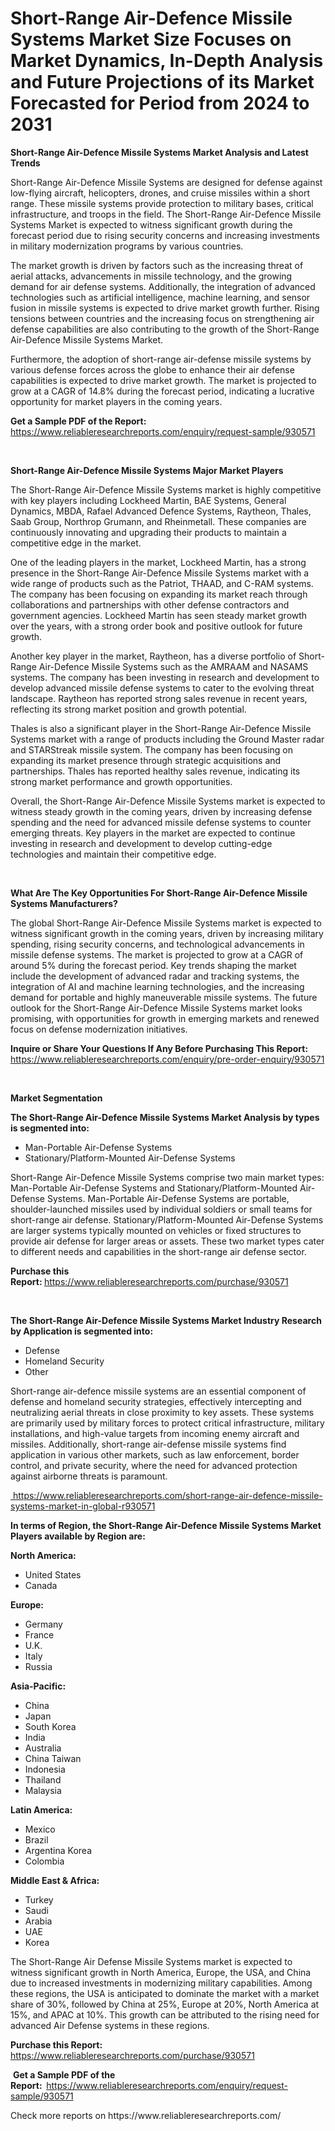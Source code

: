 <p><h1>Short-Range Air-Defence Missile Systems Market Size Focuses on Market Dynamics, In-Depth Analysis and Future Projections of its Market Forecasted for Period from 2024 to 2031</h1></p><p><strong>Short-Range Air-Defence Missile Systems Market Analysis and Latest Trends</strong></p>
<p><p>Short-Range Air-Defence Missile Systems are designed for defense against low-flying aircraft, helicopters, drones, and cruise missiles within a short range. These missile systems provide protection to military bases, critical infrastructure, and troops in the field. The Short-Range Air-Defence Missile Systems Market is expected to witness significant growth during the forecast period due to rising security concerns and increasing investments in military modernization programs by various countries.</p><p>The market growth is driven by factors such as the increasing threat of aerial attacks, advancements in missile technology, and the growing demand for air defense systems. Additionally, the integration of advanced technologies such as artificial intelligence, machine learning, and sensor fusion in missile systems is expected to drive market growth further. Rising tensions between countries and the increasing focus on strengthening air defense capabilities are also contributing to the growth of the Short-Range Air-Defence Missile Systems Market.</p><p>Furthermore, the adoption of short-range air-defense missile systems by various defense forces across the globe to enhance their air defense capabilities is expected to drive market growth. The market is projected to grow at a CAGR of 14.8% during the forecast period, indicating a lucrative opportunity for market players in the coming years.</p></p>
<p><strong>Get a Sample PDF of the Report:&nbsp;</strong> <a href="https://www.reliableresearchreports.com/enquiry/request-sample/930571">https://www.reliableresearchreports.com/enquiry/request-sample/930571</a></p>
<p>&nbsp;</p>
<p><strong>Short-Range Air-Defence Missile Systems Major Market Players</strong></p>
<p><p>The Short-Range Air-Defence Missile Systems market is highly competitive with key players including Lockheed Martin, BAE Systems, General Dynamics, MBDA, Rafael Advanced Defence Systems, Raytheon, Thales, Saab Group, Northrop Grumann, and Rheinmetall. These companies are continuously innovating and upgrading their products to maintain a competitive edge in the market.</p><p>One of the leading players in the market, Lockheed Martin, has a strong presence in the Short-Range Air-Defence Missile Systems market with a wide range of products such as the Patriot, THAAD, and C-RAM systems. The company has been focusing on expanding its market reach through collaborations and partnerships with other defense contractors and government agencies. Lockheed Martin has seen steady market growth over the years, with a strong order book and positive outlook for future growth.</p><p>Another key player in the market, Raytheon, has a diverse portfolio of Short-Range Air-Defence Missile Systems such as the AMRAAM and NASAMS systems. The company has been investing in research and development to develop advanced missile defense systems to cater to the evolving threat landscape. Raytheon has reported strong sales revenue in recent years, reflecting its strong market position and growth potential.</p><p>Thales is also a significant player in the Short-Range Air-Defence Missile Systems market with a range of products including the Ground Master radar and STARStreak missile system. The company has been focusing on expanding its market presence through strategic acquisitions and partnerships. Thales has reported healthy sales revenue, indicating its strong market performance and growth opportunities.</p><p>Overall, the Short-Range Air-Defence Missile Systems market is expected to witness steady growth in the coming years, driven by increasing defense spending and the need for advanced missile defense systems to counter emerging threats. Key players in the market are expected to continue investing in research and development to develop cutting-edge technologies and maintain their competitive edge.</p></p>
<p>&nbsp;</p>
<p><strong>What Are The Key Opportunities For Short-Range Air-Defence Missile Systems Manufacturers?</strong></p>
<p><p>The global Short-Range Air-Defence Missile Systems market is expected to witness significant growth in the coming years, driven by increasing military spending, rising security concerns, and technological advancements in missile defense systems. The market is projected to grow at a CAGR of around 5% during the forecast period. Key trends shaping the market include the development of advanced radar and tracking systems, the integration of AI and machine learning technologies, and the increasing demand for portable and highly maneuverable missile systems. The future outlook for the Short-Range Air-Defence Missile Systems market looks promising, with opportunities for growth in emerging markets and renewed focus on defense modernization initiatives.</p></p>
<p><strong>Inquire or Share Your Questions If Any Before Purchasing This Report:</strong> <a href="https://www.reliableresearchreports.com/enquiry/pre-order-enquiry/930571">https://www.reliableresearchreports.com/enquiry/pre-order-enquiry/930571</a></p>
<p>&nbsp;</p>
<p><strong>Market Segmentation</strong></p>
<p><strong>The Short-Range Air-Defence Missile Systems Market Analysis by types is segmented into:</strong></p>
<p><ul><li>Man-Portable Air-Defense Systems</li><li>Stationary/Platform-Mounted Air-Defense Systems</li></ul></p>
<p><p>Short-Range Air-Defence Missile Systems comprise two main market types: Man-Portable Air-Defense Systems and Stationary/Platform-Mounted Air-Defense Systems. Man-Portable Air-Defense Systems are portable, shoulder-launched missiles used by individual soldiers or small teams for short-range air defense. Stationary/Platform-Mounted Air-Defense Systems are larger systems typically mounted on vehicles or fixed structures to provide air defense for larger areas or assets. These two market types cater to different needs and capabilities in the short-range air defense sector.</p></p>
<p><strong>Purchase this Report:&nbsp;</strong><a href="https://www.reliableresearchreports.com/purchase/930571">https://www.reliableresearchreports.com/purchase/930571</a></p>
<p>&nbsp;</p>
<p><strong>The Short-Range Air-Defence Missile Systems Market Industry Research by Application is segmented into:</strong></p>
<p><ul><li>Defense</li><li>Homeland Security</li><li>Other</li></ul></p>
<p><p>Short-range air-defence missile systems are an essential component of defense and homeland security strategies, effectively intercepting and neutralizing aerial threats in close proximity to key assets. These systems are primarily used by military forces to protect critical infrastructure, military installations, and high-value targets from incoming enemy aircraft and missiles. Additionally, short-range air-defense missile systems find application in various other markets, such as law enforcement, border control, and private security, where the need for advanced protection against airborne threats is paramount.</p></p>
<p><a href="https://www.reliableresearchreports.com/short-range-air-defence-missile-systems-market-in-global-r930571">&nbsp;https://www.reliableresearchreports.com/short-range-air-defence-missile-systems-market-in-global-r930571</a></p>
<p><strong>In terms of Region, the Short-Range Air-Defence Missile Systems Market Players available by Region are:</strong></p>
<p>
    <p> <strong> North America: </strong>
        <ul>
            <li>United States</li>
            <li>Canada</li>
        </ul>
        </p> 
    <p> <strong> Europe: </strong>
        <ul>
            <li>Germany</li>
            <li>France</li>
            <li>U.K.</li>
            <li>Italy</li>
            <li>Russia</li>
        </ul>
        </p> 
    <p> <strong> Asia-Pacific: </strong>
        <ul>
            <li>China</li>
            <li>Japan</li>
            <li>South Korea</li>
            <li>India</li>
            <li>Australia</li>
            <li>China Taiwan</li>
            <li>Indonesia</li>
            <li>Thailand</li>
            <li>Malaysia</li>
        </ul>
        </p> 
    <p> <strong> Latin America: </strong>
        <ul>
            <li>Mexico</li>
            <li>Brazil</li>
            <li>Argentina Korea</li>
            <li>Colombia</li>
        </ul>
        </p> 
    <p> <strong> Middle East & Africa: </strong>
        <ul>
            <li>Turkey</li>
            <li>Saudi</li>
            <li>Arabia</li>
            <li>UAE</li>
            <li>Korea</li>
        </ul>
    </p>
    </p>
<p><p>The Short-Range Air Defense Missile Systems market is expected to witness significant growth in North America, Europe, the USA, and China due to increased investments in modernizing military capabilities. Among these regions, the USA is anticipated to dominate the market with a market share of 30%, followed by China at 25%, Europe at 20%, North America at 15%, and APAC at 10%. This growth can be attributed to the rising need for advanced Air Defense systems in these regions.</p></p>
<p><strong>Purchase this Report: </strong><a href="https://www.reliableresearchreports.com/purchase/930571">https://www.reliableresearchreports.com/purchase/930571</a></p>
<p>&nbsp;<strong>Get a Sample PDF of the Report:&nbsp;&nbsp;</strong><a href="https://www.reliableresearchreports.com/enquiry/request-sample/930571">https://www.reliableresearchreports.com/enquiry/request-sample/930571</a></p>
<p><strong></strong></p>
<p>Check more reports on https://www.reliableresearchreports.com/</p>
